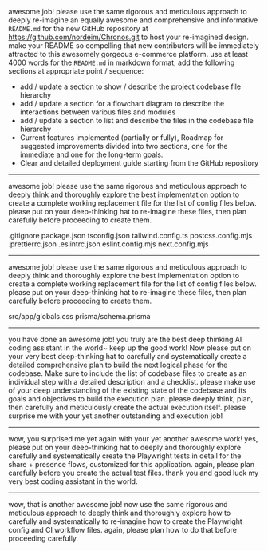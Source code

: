 awesome job! please use the same rigorous and meticulous approach to deeply re-imagine an equally awesome and comprehensive and informative `README.md` for the new GitHub repository at https://github.com/nordeim/Chronos.git to host your re-imagined design. make your README so compelling that new contributors will be immediately attracted to this awesomely gorgeous e-commerce platform. use at least 4000 words for the `README.md` in markdown format, add the following sections at appropriate point / sequence:

- add / update a section to show / describe the project codebase file hierarchy
- add / update a section for a flowchart diagram to describe the interactions between various files and modules
- add / update a section to list and describe the files in the codebase file hierarchy
- Current features implemented (partially or fully), Roadmap for suggested improvements divided into two sections, one for the immediate and one for the long-term goals.
- Clear and detailed deployment guide starting from the GitHub repository

---
awesome job! please use the same rigorous and meticulous approach to deeply think and thoroughly explore the best implementation option to create a complete working replacement file for the list of config files below. please put on your deep-thinking hat to re-imagine these files, then plan carefully before proceeding to create them.

.gitignore
package.json
tsconfig.json
tailwind.config.ts
postcss.config.mjs
.prettierrc.json
.eslintrc.json
eslint.config.mjs
next.config.mjs

---
awesome job! please use the same rigorous and meticulous approach to deeply think and thoroughly explore the best implementation option to create a complete working replacement file for the list of config files below. please put on your deep-thinking hat to re-imagine these files, then plan carefully before proceeding to create them.

src/app/globals.css
prisma/schema.prisma

---
you have done an awesome job! you truly are the best deep thinking AI coding assistant in the world~ keep up the good work! Now please put on your very best deep-thinking hat to carefully and systematically create a detailed comprehensive plan to build the next logical phase for the codebase. Make sure to include the list of codebase files to create as an individual step with a detailed description and a checklist. please make use of your deep understanding of the existing state of the codebase and its goals and objectives to build the execution plan. please deeply think, plan, then carefully and meticulously create the actual execution itself. please surprise me with your yet another outstanding and execution job!

---
wow, you surprised me yet again with your yet another awesome work! yes, please put on your deep-thinking hat to deeply and thoroughly explore carefully and systematically create the Playwright tests in detail for the share + presence flows, customized for this application. again, please plan carefully before you create the actual test files. thank you and good luck my very best coding assistant in the world.

---
wow, that is another awesome job! now use the same rigorous and meticulous approach to deeply think and thoroughly explore how to carefully and systematically to re-imagine how to create the Playwright config and CI workflow files. again, please plan how to do that before proceeding carefully.
